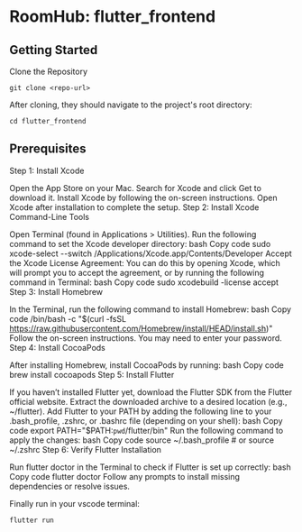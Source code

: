# RoomHub: flutter_frontend

## Getting Started
Clone the Repository
```
git clone <repo-url>
```
After cloning, they should navigate to the project's root directory:
```
cd flutter_frontend
```

## Prerequisites

Step 1: Install Xcode

Open the App Store on your Mac.
Search for Xcode and click Get to download it.
Install Xcode by following the on-screen instructions.
Open Xcode after installation to complete the setup.
Step 2: Install Xcode Command-Line Tools

Open Terminal (found in Applications > Utilities).
Run the following command to set the Xcode developer directory:
bash
Copy code
sudo xcode-select --switch /Applications/Xcode.app/Contents/Developer
Accept the Xcode License Agreement:
You can do this by opening Xcode, which will prompt you to accept the agreement, or by running the following command in Terminal:
bash
Copy code
sudo xcodebuild -license accept
Step 3: Install Homebrew

In the Terminal, run the following command to install Homebrew:
bash
Copy code
/bin/bash -c "$(curl -fsSL https://raw.githubusercontent.com/Homebrew/install/HEAD/install.sh)"
Follow the on-screen instructions. You may need to enter your password.
Step 4: Install CocoaPods

After installing Homebrew, install CocoaPods by running:
bash
Copy code
brew install cocoapods
Step 5: Install Flutter

If you haven’t installed Flutter yet, download the Flutter SDK from the Flutter official website.
Extract the downloaded archive to a desired location (e.g., ~/flutter).
Add Flutter to your PATH by adding the following line to your .bash_profile, .zshrc, or .bashrc file (depending on your shell):
bash
Copy code
export PATH="$PATH:`pwd`/flutter/bin"
Run the following command to apply the changes:
bash
Copy code
source ~/.bash_profile   # or source ~/.zshrc
Step 6: Verify Flutter Installation

Run flutter doctor in the Terminal to check if Flutter is set up correctly:
bash
Copy code
flutter doctor
Follow any prompts to install missing dependencies or resolve issues.



 
Finally run in your vscode terminal:
```
flutter run
```



